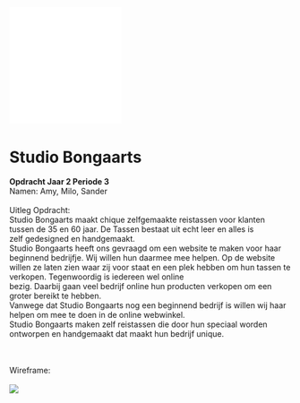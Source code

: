 <img src="studiobongaartslogo.png" width="200"> <!--Logo--> 

# Studio Bongaarts
**Opdracht Jaar 2 Periode 3**<br>
Namen: Amy, Milo, Sander
<br><br>
Uitleg Opdracht:<br>
Studio Bongaarts maakt chique zelfgemaakte reistassen voor klanten tussen de 35 en 60 jaar. De Tassen bestaat uit echt leer en alles is<br> zelf gedesigned en handgemaakt.<br>
Studio Bongaarts heeft ons gevraagd om een website te maken voor haar beginnend bedrijfje. Wij willen hun  daarmee mee helpen. Op de website<br> willen ze laten zien waar zij voor staat en een plek hebben om hun  tassen te verkopen. Tegenwoordig is iedereen wel online<br> bezig. Daarbij gaan veel bedrijf online hun producten verkopen om een groter bereikt te hebben.<br>
Vanwege dat Studio Bongaarts nog een beginnend bedrijf is willen wij haar helpen om mee te doen in de online webwinkel.<br> 
Studio Bongaarts maken zelf reistassen die door hun speciaal worden ontworpen en handgemaakt dat maakt hun bedrijf unique.

<br><br>
Wireframe: 
<br><br>
<img src="wireframe.png"> <!--Wireframe-->